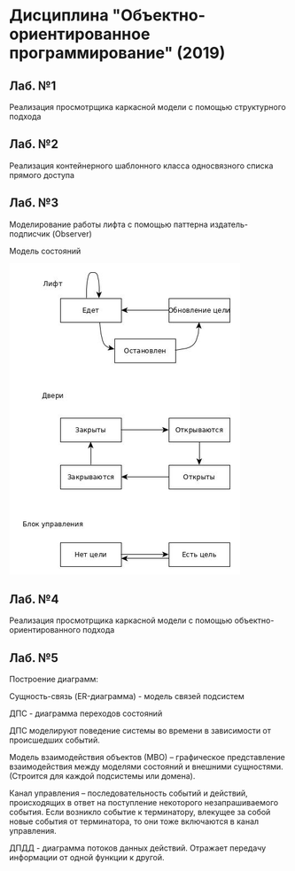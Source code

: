 # Дисциплина "Объектно-ориентированное программирование" (2019)
## Лаб. №1
Реализация просмотрщика каркасной модели с помощью структурного подхода
## Лаб. №2
Реализация контейнерного шаблонного класса односвязного списка прямого доступа
## Лаб. №3
Моделирование работы лифта с помощью паттерна издатель-подписчик (Observer)

Модель состояний

![](lab_03/shema.jpg)

## Лаб. №4
Реализация просмотрщика каркасной модели с помощью объектно-ориентированного подхода
## Лаб. №5
Построение диаграмм:

Сущность-связь (ER-диаграмма) - модель связей подсистем

ДПС - диаграмма переходов состояний

ДПС моделируют поведение системы во времени в зависимости от происшедших событий.

Модель взаимодействия объектов (МВО) – графическое представление взаимодействия между моделями состояний и внешними сущностями. (Строится для каждой подсистемы или домена).

Канал управления – последовательность событий и действий, происходящих в ответ на поступление некоторого незапрашиваемого события. Если возникло событие к терминатору, влекущее за собой новые события от терминатора, то они тоже включаются в канал управления.

ДПДД - диаграмма потоков данных действий. Отражает передачу информации от одной функции к другой.

